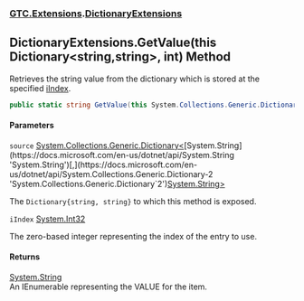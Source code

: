### [GTC.Extensions](GTC.Extensions.md 'GTC.Extensions').[DictionaryExtensions](GTC.Extensions.DictionaryExtensions.md 'GTC.Extensions.DictionaryExtensions')

## DictionaryExtensions.GetValue(this Dictionary<string,string>, int) Method

Retrieves the string value from the dictionary which is stored at the specified [iIndex](GTC.Extensions.DictionaryExtensions.GetValue(thisSystem.Collections.Generic.Dictionary_string,string_,int).md#GTC.Extensions.DictionaryExtensions.GetValue(thisSystem.Collections.Generic.Dictionary_string,string_,int).iIndex 'GTC.Extensions.DictionaryExtensions.GetValue(this System.Collections.Generic.Dictionary<string,string>, int).iIndex').

```csharp
public static string GetValue(this System.Collections.Generic.Dictionary<string,string> source, int iIndex);
```
#### Parameters

<a name='GTC.Extensions.DictionaryExtensions.GetValue(thisSystem.Collections.Generic.Dictionary_string,string_,int).source'></a>

`source` [System.Collections.Generic.Dictionary&lt;](https://docs.microsoft.com/en-us/dotnet/api/System.Collections.Generic.Dictionary-2 'System.Collections.Generic.Dictionary`2')[System.String](https://docs.microsoft.com/en-us/dotnet/api/System.String 'System.String')[,](https://docs.microsoft.com/en-us/dotnet/api/System.Collections.Generic.Dictionary-2 'System.Collections.Generic.Dictionary`2')[System.String](https://docs.microsoft.com/en-us/dotnet/api/System.String 'System.String')[&gt;](https://docs.microsoft.com/en-us/dotnet/api/System.Collections.Generic.Dictionary-2 'System.Collections.Generic.Dictionary`2')

The `Dictionary{string, string}` to which this method is exposed.

<a name='GTC.Extensions.DictionaryExtensions.GetValue(thisSystem.Collections.Generic.Dictionary_string,string_,int).iIndex'></a>

`iIndex` [System.Int32](https://docs.microsoft.com/en-us/dotnet/api/System.Int32 'System.Int32')

The zero-based integer representing the index of the entry to use.

#### Returns
[System.String](https://docs.microsoft.com/en-us/dotnet/api/System.String 'System.String')  
An IEnumerable representing the VALUE for the item.